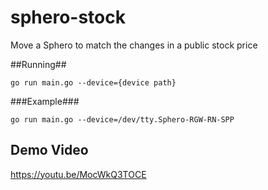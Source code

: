 # sphero-stock
Move a Sphero to match the changes in a public stock price

##Running##
```shell
go run main.go --device={device path}
```

###Example###
```shell
go run main.go --device=/dev/tty.Sphero-RGW-RN-SPP
```

## Demo Video
https://youtu.be/MocWkQ3TOCE
